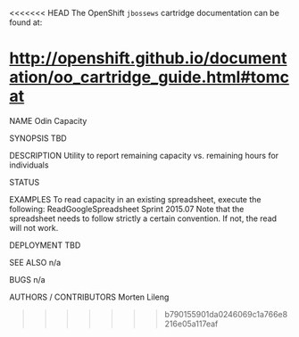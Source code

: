 <<<<<<< HEAD
The OpenShift `jbossews` cartridge documentation can be found at:

http://openshift.github.io/documentation/oo_cartridge_guide.html#tomcat
=======
NAME
    Odin Capacity

SYNOPSIS
    TBD

DESCRIPTION
    Utility to report remaining capacity vs. remaining hours for individuals
    
STATUS

 EXAMPLES
    To read capacity in an existing spreadsheet, execute the following: ReadGoogleSpreadsheet Sprint 2015.07
    Note that the spreadsheet needs to follow strictly a certain convention. If not, the read will not work.
 
 DEPLOYMENT
    TBD

 SEE ALSO
    n/a
    
BUGS
    n/a

AUTHORS / CONTRIBUTORS
    Morten Lileng
 
 
>>>>>>> b790155901da0246069c1a766e8216e05a117eaf
